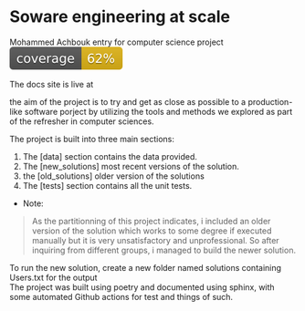 # Soware engineering at scale
Mohammed Achbouk entry for computer science project 
![coverage badge](./coverage.svg)

The docs site is live at 

the aim of the project is to try and get as close as possible to a production-like software porject by utilizing the tools and methods we explored as part of the refresher in computer sciences.

The project is built into three main sections:

1. The [data] section contains the data provided.
2. The [new_solutions] most recent versions of the solution.
3. the [old_solutions] older version of the solutions
4. The [tests] section contains all the unit tests.

- Note: 
 > As the partitionning of this project indicates, i included an older version of the solution which works to some degree if executed manually but it is very unsatisfactory and unprofessional. So after inquiring from different groups, i managed to build the newer solution.

To run the new solution, create a new folder named solutions containing Users.txt for the output  
The project was built using poetry and documented using sphinx, with some automated Github actions for test and things of such.
